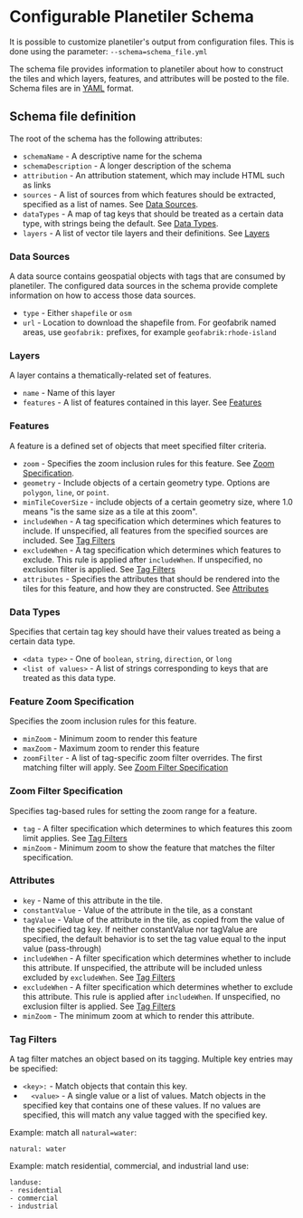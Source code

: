 # Configurable Planetiler Schema

It is possible to customize planetiler's output from configuration files.  This is done using the parameter:
`--schema=schema_file.yml`

The schema file provides information to planetiler about how to construct the tiles and which layers, features, and attributes will be posted to the file.  Schema files are in [YAML](https://yaml.org) format.

## Schema file definition

The root of the schema has the following attributes:
* `schemaName` - A descriptive name for the schema
* `schemaDescription` - A longer description of the schema
* `attribution` - An attribution statement, which may include HTML such as links
* `sources` - A list of sources from which features should be extracted, specified as a list of names.  See [Data Sources](#data-sources).
* `dataTypes` - A map of tag keys that should be treated as a certain data type, with strings being the default.  See [Data Types](#data-types).
* `layers` - A list of vector tile layers and their definitions.  See [Layers](#layers)

### Data Sources

A data source contains geospatial objects with tags that are consumed by planetiler.  The configured data sources in the schema provide complete information on how to access those data sources.
* `type` - Either `shapefile` or `osm`
* `url` - Location to download the shapefile from.  For geofabrik named areas, use `geofabrik:` prefixes, for example `geofabrik:rhode-island`

### Layers

A layer contains a thematically-related set of features.
* `name` - Name of this layer
* `features` - A list of features contained in this layer.  See [Features](#features)

### Features

A feature is a defined set of objects that meet specified filter criteria.
* `zoom` - Specifies the zoom inclusion rules for this feature.  See [Zoom Specification](#feature-zoom-specification).
* `geometry` - Include objects of a certain geometry type.  Options are `polygon`, `line`, or `point`.
* `minTileCoverSize` - include objects of a certain geometry size, where 1.0 means "is the same size as a tile at this zoom".
* `includeWhen` - A tag specification which determines which features to include.  If unspecified, all features from the specified sources are included.  See [Tag Filters](#tag-filters)
* `excludeWhen` - A tag specification which determines which features to exclude.  This rule is applied after `includeWhen`.  If unspecified, no exclusion filter is applied.  See [Tag Filters](#tag-filters)
* `attributes` - Specifies the attributes that should be rendered into the tiles for this feature, and how they are constructed.  See [Attributes](#attributes)

### Data Types

Specifies that certain tag key should have their values treated as being a certain data type.
* `<data type>` - One of `boolean`, `string`, `direction`, or `long`
* `<list of values>` - A list of strings corresponding to keys that are treated as this data type.

### Feature Zoom Specification

Specifies the zoom inclusion rules for this feature.
* `minZoom` - Minimum zoom to render this feature
* `maxZoom` - Maximum zoom to render this feature
* `zoomFilter` - A list of tag-specific zoom filter overrides.  The first matching filter will apply.  See [Zoom Filter Specification](#zoom-filter-specification)

### Zoom Filter Specification

Specifies tag-based rules for setting the zoom range for a feature.
* `tag` - A filter specification which determines to which features this zoom limit applies.  See [Tag Filters](#tag-filters)
* `minZoom` - Minimum zoom to show the feature that matches the filter specification.

### Attributes

* `key` - Name of this attribute in the tile.
* `constantValue` - Value of the attribute in the tile, as a constant
* `tagValue` - Value of the attribute in the tile, as copied from the value of the specified tag key.  If neither constantValue nor tagValue are specified, the default behavior is to set the tag value equal to the input value (pass-through)
* `includeWhen` - A filter specification which determines whether to include this attribute.  If unspecified, the attribute will be included unless excluded by `excludeWhen`.  See [Tag Filters](#tag-filters)
* `excludeWhen` - A filter specification which determines whether to exclude this attribute.  This rule is applied after `includeWhen`.  If unspecified, no exclusion filter is applied.  See [Tag Filters](#tag-filters)
* `minZoom` - The minimum zoom at which to render this attribute.

### Tag Filters

A tag filter matches an object based on its tagging.  Multiple key entries may be specified:
* `<key>:` - Match objects that contain this key.
* `  <value>` - A single value or a list of values.  Match objects in the specified key that contains one of these values.  If no values are specified, this will match any value tagged with the specified key.

Example: match all `natural=water`:

    natural: water

Example: match residential, commercial, and industrial land use:

    landuse:
    - residential
    - commercial
    - industrial